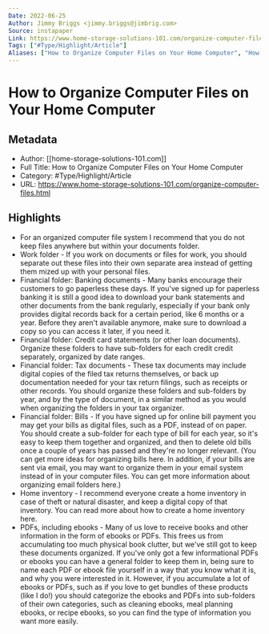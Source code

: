 ```yaml
---
Date: 2022-06-25
Author: Jimmy Briggs <jimmy.briggs@jimbrig.com>
Source: instapaper
Link: https://www.home-storage-solutions-101.com/organize-computer-files.html
Tags: ["#Type/Highlight/Article"]
Aliases: ["How to Organize Computer Files on Your Home Computer", "How to Organize Computer Files on Your Home Computer"]
---
```

# How to Organize Computer Files on Your Home Computer

## Metadata
- Author: [[home-storage-solutions-101.com]]
- Full Title: How to Organize Computer Files on Your Home Computer
- Category: #Type/Highlight/Article
- URL: https://www.home-storage-solutions-101.com/organize-computer-files.html

## Highlights
- For an organized computer file system I recommend that you do not keep files anywhere but within your documents folder.
- Work folder - If you work on documents or files for work, you should separate out these files into their own separate area instead of getting them mized up with your personal files.
- Financial folder: Banking documents - Many banks encourage their customers to go paperless these days. If you've signed up for paperless banking it is still a good idea to download your bank statements and other documents from the bank regularly, especially if your bank only provides digital records back for a certain period, like 6 months or a year. Before they aren't available anymore, make sure to download a copy so you can access it later, if you need it.
- Financial folder: Credit card statements (or other loan documents). Organize these folders to have sub-folders for each credit credit separately, organized by date ranges.
- Financial folder: Tax documents - These tax documents may include digital copies of the filed tax returns themselves, or back up documentation needed for your tax return filings, such as receipts or other records. You should organize these folders and sub-folders by year, and by the type of document, in a similar method as you would when organizing the folders in your tax organizer.
- Financial folder: Bills - If you have signed up for online bill payment you may get your bills as digital files, such as a PDF, instead of on paper. You should create a sub-folder for each type of bill for each year, so it's easy to keep them together and organized, and then to delete old bills once a couple of years has passed and they're no longer relevant. (You can get more ideas for organizing bills here. In addition, if your bills are sent via email, you may want to organize them in your email system instead of in your computer files. You can get more information about organizing email folders here.)
- Home inventory - I recommend everyone create a home inventory in case of theft or natural disaster, and keep a digital copy of that inventory. You can read more about how to create a home inventory here.
- PDFs, including ebooks - Many of us love to receive books and other information in the form of ebooks or PDFs. This frees us from accumulating too much physical book clutter, but we've still got to keep these documents organized. If you've only got a few informational PDFs or ebooks you can have a general folder to keep them in, being sure to name each PDF or ebook file yourself in a way that you know what it is, and why you were interested in it. However, if you accumulate a lot of ebooks or PDFs, such as if you love to get bundles of these products (like I do!) you should categorize the ebooks and PDFs into sub-folders of their own categories, such as cleaning ebooks, meal planning ebooks, or recipe ebooks, so you can find the type of information you want more easily.
